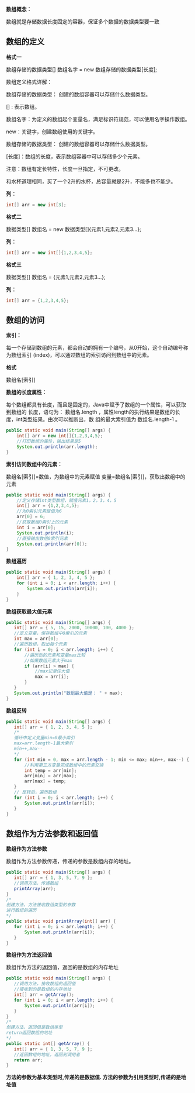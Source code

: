 **数组概念：**
 
 数组就是存储数据长度固定的容器，保证多个数据的数据类型要一致
 
 ## 数组的定义
 
 **格式一**
 
 数组存储的数据类型[] 数组名字 = new 数组存储的数据类型[长度];
 
 数组定义格式详解：
 
 数组存储的数据类型： 创建的数组容器可以存储什么数据类型。
 
 [] : 表示数组。
 
 数组名字：为定义的数组起个变量名，满足标识符规范，可以使用名字操作数组。
 
 new：关键字，创建数组使用的关键字。
 
 数组存储的数据类型： 创建的数组容器可以存储什么数据类型。
 
 [长度]：数组的长度，表示数组容器中可以存储多少个元素。
 
 注意：数组有定长特性，长度一旦指定，不可更改。
 
 和水杯道理相同，买了一个2升的水杯，总容量就是2升，不能多也不能少。
 
 **列：**
 
 ```java
int[] arr = new int[3];
```

**格式二**

数据类型[] 数组名 = new 数据类型[]{元素1,元素2,元素3...};

**列：**

```java
int[] arr = new int[]{1,2,3,4,5};
```

**格式三**

数据类型[] 数组名 = {元素1,元素2,元素3...};

**列：**

```java
int[] arr = {1,2,3,4,5};
```

## 数组的访问

**索引：** 

每一个存储到数组的元素，都会自动的拥有一个编号，从0开始，这个自动编号称为数组索引
(index)，可以通过数组的索引访问到数组中的元素。

**格式**

数组名[索引]

**数组的长度属性：** 

每个数组都具有长度，而且是固定的，Java中赋予了数组的一个属性，可以获取到数组的
长度，语句为： 数组名.length ，属性length的执行结果是数组的长度，int类型结果。由次可以推断出，数
组的最大索引值为 数组名.length-1 。

```java
public static void main(String[] args) {
    int[] arr = new int[]{1,2,3,4,5};
    //打印数组的属性，输出结果是5
    System.out.println(arr.length);
}
```

**索引访问数组中的元素：**

数组名[索引]=数值，为数组中的元素赋值
变量=数组名[索引]，获取出数组中的元素
```java
public static void main(String[] args) {
    //定义存储int类型数组，赋值元素1，2，3，4，5
    int[] arr = {1,2,3,4,5};
    //为0索引元素赋值为6
    arr[0] = 6;
    //获取数组0索引上的元素
    int i = arr[0];
    System.out.println(i);
    //直接输出数组0索引元素
    System.out.println(arr[0]);
}
```

**数组遍历**

```java
public static void main(String[] args) {
    int[] arr = { 1, 2, 3, 4, 5 };
    for (int i = 0; i < arr.length; i++) {
        System.out.println(arr[i]);
    }
}
```
 
 **数组获取最大值元素**
 
 ```java
public static void main(String[] args) {
    int[] arr = { 5, 15, 2000, 10000, 100, 4000 };
    //定义变量，保存数组中0索引的元素
    int max = arr[0];
    //遍历数组，取出每个元素
    for (int i = 0; i < arr.length; i++) {
        //遍历到的元素和变量max比较
        //如果数组元素大于max
        if (arr[i] > max) {
            //max记录住大值
            max = arr[i];
        }
    }
    System.out.println("数组最大值是： " + max);
}
```
 **数组反转**
 
 ```java
public static void main(String[] args) {
    int[] arr = { 1, 2, 3, 4, 5 };
    /*
    循环中定义变量min=0最小索引
    max=arr.length‐1最大索引
    min++,max‐‐
    */
    for (int min = 0, max = arr.length ‐ 1; min <= max; min++, max‐‐) {
        //利用第三方变量完成数组中的元素交换
        int temp = arr[min];
        arr[min] = arr[max];
        arr[max] = temp;
    }
    // 反转后，遍历数组
    for (int i = 0; i < arr.length; i++) {
        System.out.println(arr[i]);
    }
}
```
 
 ## 数组作为方法参数和返回值
 
 **数组作为方法参数**
 
 数组作为方法参数传递，传递的参数是数组内存的地址。
 ````java
public static void main(String[] args) {
    int[] arr = { 1, 3, 5, 7, 9 };
    //调用方法，传递数组
    printArray(arr);
}
/*
创建方法，方法接收数组类型的参数
进行数组的遍历
*/
public static void printArray(int[] arr) {
    for (int i = 0; i < arr.length; i++) {
        System.out.println(arr[i]);
    }
}
````
 
 **数组作为方法返回值**
 
 数组作为方法的返回值，返回的是数组的内存地址
 ```java
public static void main(String[] args) {
    //调用方法，接收数组的返回值
    //接收到的是数组的内存地址
    int[] arr = getArray();
    for (int i = 0; i < arr.length; i++) {
        System.out.println(arr[i]);
    }
}
/*
创建方法，返回值是数组类型
return返回数组的地址
*/
public static int[] getArray() {
    int[] arr = { 1, 3, 5, 7, 9 };
    //返回数组的地址，返回到调用者
    return arr;
}
```
 **方法的参数为基本类型时,传递的是数据值. 方法的参数为引用类型时,传递的是地址值**
 
 
 
 
 
 
 
 
 
 